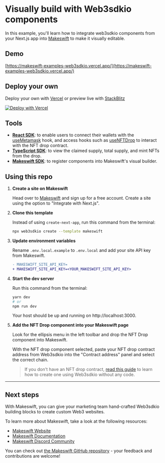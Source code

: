 # Visually build with Web3sdkio components

In this example, you'll learn how to integrate web3sdkio components from your Next.js app into [Makeswift](https://www.makeswift.com) to make it visually editable.

## Demo

[https://makeswift-examples-web3sdkio.vercel.app/](https://makeswift-examples-web3sdkio.vercel.app/)

## Deploy your own

Deploy your own with [Vercel](https://vercel.com/new/git/external?repository-url=https://github.com/makeswift/makeswift/tree/main/examples/web3sdkio&project-name=makeswift-web3sdkio-template&repository-name=makeswift-web3sdkio-template&env=MAKESWIFT_SITE_API_KEY&envDescription=The%20API%20key%20for%20your%20Makeswift%20site&envLink=https%3A%2F%2Fwww.makeswift.com%2Fdocs%2Fguides%2Fgetting-started%23configure-the-makeswift-site-api-key) or preview live with [StackBlitz](https://stackblitz.com/github/makeswift/makeswift/tree/main/examples/web3sdkio)

[![Deploy with Vercel](https://vercel.com/button)](https://vercel.com/new/git/external?repository-url=https://github.com/makeswift/makeswift/tree/main/examples/web3sdkio&project-name=makeswift-web3sdkio-template&repository-name=makeswift-web3sdkio-template&env=MAKESWIFT_SITE_API_KEY&envDescription=The%20API%20key%20for%20your%20Makeswift%20site&envLink=https%3A%2F%2Fwww.makeswift.com%2Fdocs%2Fguides%2Fgetting-started%23configure-the-makeswift-site-api-key)

## Tools

- [**React SDK**](https://docs.web3sdk.io/react): to enable users to connect their wallets with the [useMetamask](https://docs.web3sdk.io/react/react.usemetamask) hook, and access hooks such as [useNFTDrop](https://docs.web3sdk.io/react/react.usenftdrop) to interact with the NFT drop contract.
- [**TypeScript SDK**](https://docs.web3sdk.io/typescript): to view the claimed supply, total supply, and mint NFTs from the drop.
- [**Makeswift SDK**](https://www.makeswift.com/docs): to register components into Makeswift's visual builder.

## Using this repo

1. **Create a site on Makeswift**

   Head over to [Makeswift](https://app.makeswift.com) and sign up for a free account. Create a site using the option to "Integrate with Next.js".

2. **Clone this template**

   Instead of using `create-next-app`, run this command from the terminal:

   ```bash
   npx web3sdkio create --template makeswift
   ```

3. **Update environment variables**

   Rename `.env.local.example` to `.env.local` and add your site API key from Makeswift.

   ```diff
   - MAKESWIFT_SITE_API_KEY=
   + MAKESWIFT_SITE_API_KEY=<YOUR_MAKESWIFT_SITE_API_KEY>
   ```

4. **Start the dev server**

   Run this command from the terminal:

   ```bash
   yarn dev
   # or
   npm run dev
   ```

   Your host should be up and running on http://localhost:3000.

5. **Add the NFT Drop component into your Makeswift page**

   Look for the ellipsis menu in the left toolbar and drop the NFT Drop component into Makeswift.

   With the NFT drop component selected, paste your NFT drop contract address from Web3sdkio into the "Contract address" panel and select the correct chain.

   > If you don't have an NFT drop contract, [read this guide](https://docs.web3sdk.io/guides/release-an-nft-drop-with-no-code#create-a-drop-contract) to learn how to create one using Web3sdkio without any code.

---

## Next steps

With Makeswift, you can give your marketing team hand-crafted Web3sdkio building blocks to create custom Web3 websites.

To learn more about Makeswift, take a look at the following resources:

- [Makeswift Website](https://www.makeswift.com/)
- [Makeswift Documentation](https://www.makeswift.com/docs/)
- [Makeswift Discord Community](https://discord.gg/dGNdF3Uzfz)

You can check out [the Makeswift GitHub repository](https://github.com/makeswift/makeswift) - your feedback and contributions are welcome!
